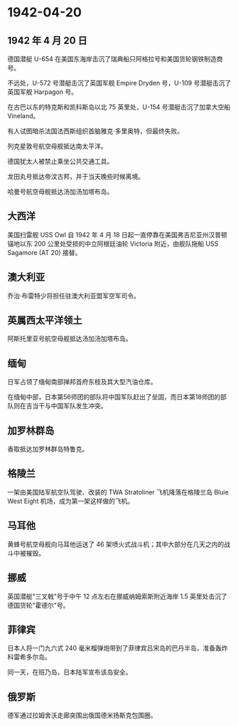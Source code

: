 # 1942-04-20

## 1942 年 4 月 20 日

德国潜艇 U-654
在美国东海岸击沉了瑞典船只阿格拉号和美国货轮钢铁制造商号。

不远处，U-572 号潜艇击沉了英国军舰 Empire Dryden 号，U-109
号潜艇击沉了英国军舰 Harpagon 号。

在古巴以东的特克斯和凯科斯岛以北 75 英里处，U-154 号潜艇击沉了加拿大空船
Vineland。

有人试图暗杀法国法西斯组织首脑雅克·多里奥特，但最终失败。

列克星敦号航空母舰抵达南太平洋。

德国犹太人被禁止乘坐公共交通工具。

龙田丸号抵达帝汶古邦，并于当天晚些时候离境。

哈曼号航空母舰抵达汤加汤加塔布岛。

## 大西洋

美国扫雷舰 USS Owl 自 1942 年 4 月 18
日起一直停靠在美国弗吉尼亚州汉普顿锚地以东 200
公里处受损的中立阿根廷油轮 Victoria 附近，由舰队拖船 USS Sagamore (AT
20) 接替。

## 澳大利亚

乔治·布雷特少将担任驻澳大利亚盟军空军司令。

## 英属西太平洋领土

阿斯托里亚号航空母舰抵达汤加汤加塔布岛。

## 缅甸

日军占领了缅甸南部掸邦首府东枝及其大型汽油仓库。

在缅甸中部，日本第56师团的部队将中国军队赶出了垒固，而日本第18师团的部队则在吉当干与中国军队发生冲突。

## 加罗林群岛

香取抵达加罗林群岛特鲁克。

## 格陵兰

一架由美国陆军航空队驾驶、改装的 TWA Stratoliner 飞机降落在格陵兰岛
Bluie West Eight 机场，成为第一架这样做的飞机。

## 马耳他

黄蜂号航空母舰向马耳他运送了 46
架喷火式战斗机；其中大部分在几天之内的战斗中被摧毁。

## 挪威

英国潜艇"三叉戟"号于中午 12 点左右在挪威纳姆索斯附近海岸 1.5
英里处击沉了德国货轮"霍德尔"号。

## 菲律宾

日本人将一门九六式 240
毫米榴弹炮带到了菲律宾吕宋岛的巴丹半岛，准备轰炸科雷希多尔岛。

同一天，在班乃岛，日本陆军宣布该岛安全。

## 俄罗斯

德军通过拉姆舍沃走廊突围出俄国德米扬斯克包围圈。

